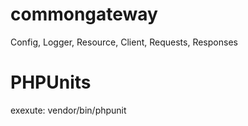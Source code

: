 # commongateway

Config, Logger, Resource, Client, Requests, Responses

# PHPUnits

exexute: vendor/bin/phpunit